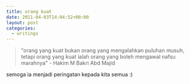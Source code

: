 ```yaml
---
title: orang kuat
date: 2011-04-03T14:04:52+00:00
layout: post
categories:
  - writings
---
```


> "orang yang kuat bukan orang yang mengalahkan puluhan musuh, tetapi orang yang kuat ialah orang yang boleh mengawal nafsu marahnya" - Hakim M Bakri Abd Majid

semoga ia menjadi peringatan kepada kita semua :)
